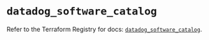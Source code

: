 # `datadog_software_catalog`

Refer to the Terraform Registry for docs: [`datadog_software_catalog`](https://registry.terraform.io/providers/datadog/datadog/3.66.0/docs/resources/software_catalog).
